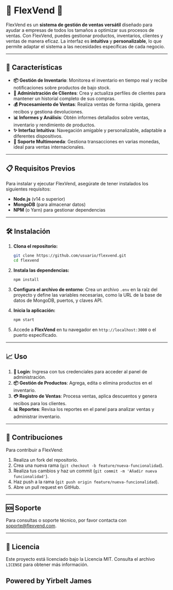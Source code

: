 # 🌟 FlexVend 🌟

FlexVend es un **sistema de gestión de ventas versátil** diseñado para ayudar a empresas de todos los tamaños a optimizar sus procesos de ventas. Con FlexVend, puedes gestionar productos, inventarios, clientes y ventas de manera eficaz. La interfaz es **intuitiva** y **personalizable**, lo que permite adaptar el sistema a las necesidades específicas de cada negocio.

---

## 🚀 Características

- **📦 Gestión de Inventario**: Monitorea el inventario en tiempo real y recibe notificaciones sobre productos de bajo stock.  
- **👥 Administración de Clientes**: Crea y actualiza perfiles de clientes para mantener un historial completo de sus compras.  
- **💰 Procesamiento de Ventas**: Realiza ventas de forma rápida, genera recibos y gestiona devoluciones.  
- **📊 Informes y Análisis**: Obtén informes detallados sobre ventas, inventario y rendimiento de productos.  
- **✨ Interfaz Intuitiva**: Navegación amigable y personalizable, adaptable a diferentes dispositivos.  
- **💱 Soporte Multimoneda**: Gestiona transacciones en varias monedas, ideal para ventas internacionales.  

---

## 📋 Requisitos Previos

Para instalar y ejecutar FlexVend, asegúrate de tener instalados los siguientes requisitos:

- **Node.js** (v14 o superior)
- **MongoDB** (para almacenar datos)
- **NPM** (o Yarn) para gestionar dependencias

---

## 🛠 Instalación

1. **Clona el repositorio:**
   ```bash
   git clone https://github.com/usuario/flexvend.git
   cd flexvend
   ```

2. **Instala las dependencias:**
   ```bash
   npm install
   ```

3. **Configura el archivo de entorno**:
   Crea un archivo `.env` en la raíz del proyecto y define las variables necesarias, como la URL de la base de datos de MongoDB, puertos, y claves API.

4. **Inicia la aplicación:**
   ```bash
   npm start
   ```

5. Accede a **FlexVend** en tu navegador en `http://localhost:3000` o el puerto especificado.

---

## 📈 Uso

1. **🔑 Login**: Ingresa con tus credenciales para acceder al panel de administración.
2. **📦 Gestión de Productos**: Agrega, edita o elimina productos en el inventario.
3. **💳 Registro de Ventas**: Procesa ventas, aplica descuentos y genera recibos para los clientes.
4. **📊 Reportes**: Revisa los reportes en el panel para analizar ventas y administrar inventario.

---

## 🤝 Contribuciones

Para contribuir a FlexVend:

1. Realiza un fork del repositorio.
2. Crea una nueva rama (`git checkout -b feature/nueva-funcionalidad`).
3. Realiza tus cambios y haz un commit (`git commit -m 'Añadir nueva funcionalidad'`).
4. Haz push a la rama (`git push origin feature/nueva-funcionalidad`).
5. Abre un pull request en GitHub.

---

## 🆘 Soporte

Para consultas o soporte técnico, por favor contacta con [soporte@flexvend.com](mailto:soporte@flexvend.com).

---

## 📜 Licencia

Este proyecto está licenciado bajo la Licencia MIT. Consulta el archivo `LICENSE` para obtener más información.


## Powered by Yirbelt James
